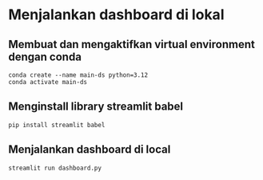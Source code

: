 # Menjalankan dashboard di lokal
## Membuat dan mengaktifkan virtual environment dengan conda
```
conda create --name main-ds python=3.12
conda activate main-ds
```
## Menginstall library streamlit babel
```
pip install streamlit babel
```
## Menjalankan dashboard di local
```
streamlit run dashboard.py
```
